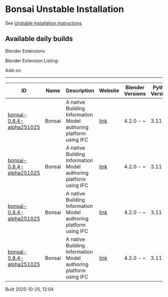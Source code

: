 # Bonsai Unstable Installation

See [Unstable Installation instructions](https://docs.bonsaibim.org/guides/development/installation.html#unstable-installation).

## Available daily builds

Blender Extensions


Blender Extension Listing:

Add-on

---

| ID | Name | Description | Website | Blender Versions | Python Versions | Platforms | Size |
| --- | --- | --- | --- | --- | --- | --- | --- |
| [bonsai-0.8.4-alpha251025](https://github.com/IfcOpenShell/IfcOpenShell/releases/download/bonsai-0.8.4-alpha2510251159/bonsai_py311-0.8.4-alpha251025-linux-x64.zip?repository=https://raw.githubusercontent.com/IfcOpenShell/bonsai_unstable_repo/main/index.json&blender_version_min=4.2.0&platforms=linux-x64&python_versions=3.11) | Bonsai | A native Building Information Model authoring platform using IFC | [link](https://bonsaibim.org/) | 4.2.0 - ~ | 3.11 | linux-x64 | 136.7MB |
| [bonsai-0.8.4-alpha251025](https://github.com/IfcOpenShell/IfcOpenShell/releases/download/bonsai-0.8.4-alpha2510251159/bonsai_py311-0.8.4-alpha251025-macos-arm64.zip?repository=https://raw.githubusercontent.com/IfcOpenShell/bonsai_unstable_repo/main/index.json&blender_version_min=4.2.0&platforms=macos-arm64&python_versions=3.11) | Bonsai | A native Building Information Model authoring platform using IFC | [link](https://bonsaibim.org/) | 4.2.0 - ~ | 3.11 | macos-arm64 | 124.0MB |
| [bonsai-0.8.4-alpha251025](https://github.com/IfcOpenShell/IfcOpenShell/releases/download/bonsai-0.8.4-alpha2510251159/bonsai_py311-0.8.4-alpha251025-macos-x64.zip?repository=https://raw.githubusercontent.com/IfcOpenShell/bonsai_unstable_repo/main/index.json&blender_version_min=4.2.0&platforms=macos-x64&python_versions=3.11) | Bonsai | A native Building Information Model authoring platform using IFC | [link](https://bonsaibim.org/) | 4.2.0 - ~ | 3.11 | macos-x64 | 126.9MB |
| [bonsai-0.8.4-alpha251025](https://github.com/IfcOpenShell/IfcOpenShell/releases/download/bonsai-0.8.4-alpha2510251159/bonsai_py311-0.8.4-alpha251025-windows-x64.zip?repository=https://raw.githubusercontent.com/IfcOpenShell/bonsai_unstable_repo/main/index.json&blender_version_min=4.2.0&platforms=windows-x64&python_versions=3.11) | Bonsai | A native Building Information Model authoring platform using IFC | [link](https://bonsaibim.org/) | 4.2.0 - ~ | 3.11 | windows-x64 | 111.4MB |

Built 2025-10-25, 12:04